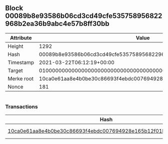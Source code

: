 ## Block 00089b8e93586b06cd3cd49cfe535758956822968b2ea36b9abc4e57b8ff30bb

Attribute | Value
--- | ---
Height | 1292
Hash | 00089b8e93586b06cd3cd49cfe535758956822968b2ea36b9abc4e57b8ff30bb
Timestamp | 2021-03-22T06:12:19+00:00
Target | 0100000000000000000000000000000000000000000000000000000000000000
Merke root | 10ca0e61aa8e4b0be30c86693f4ebdc007694928e165b12f01be8c270fc46054
Nonce | 181

```

```

### Transactions

Hash | Amount
--- | ---
[10ca0e61aa8e4b0be30c86693f4ebdc007694928e165b12f01be8c270fc46054](10ca0e61aa8e4b0be30c86693f4ebdc007694928e165b12f01be8c270fc46054.md) | 10.00000000 SKEPTI 
